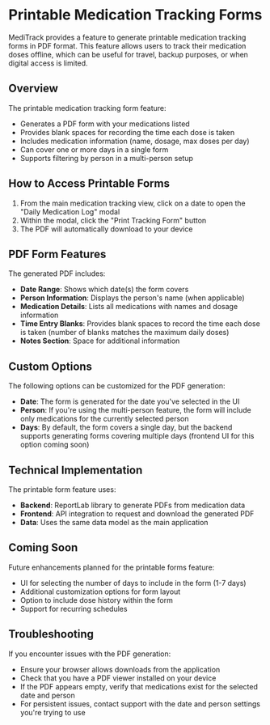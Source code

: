 # Printable Medication Tracking Forms

MediTrack provides a feature to generate printable medication tracking forms in PDF format. This feature allows users to track their medication doses offline, which can be useful for travel, backup purposes, or when digital access is limited.

## Overview

The printable medication tracking form feature:

- Generates a PDF form with your medications listed
- Provides blank spaces for recording the time each dose is taken
- Includes medication information (name, dosage, max doses per day)
- Can cover one or more days in a single form
- Supports filtering by person in a multi-person setup

## How to Access Printable Forms

1. From the main medication tracking view, click on a date to open the "Daily Medication Log" modal
2. Within the modal, click the "Print Tracking Form" button
3. The PDF will automatically download to your device

## PDF Form Features

The generated PDF includes:

- **Date Range**: Shows which date(s) the form covers
- **Person Information**: Displays the person's name (when applicable)
- **Medication Details**: Lists all medications with names and dosage information
- **Time Entry Blanks**: Provides blank spaces to record the time each dose is taken (number of blanks matches the maximum daily doses)
- **Notes Section**: Space for additional information

## Custom Options

The following options can be customized for the PDF generation:

- **Date**: The form is generated for the date you've selected in the UI
- **Person**: If you're using the multi-person feature, the form will include only medications for the currently selected person
- **Days**: By default, the form covers a single day, but the backend supports generating forms covering multiple days (frontend UI for this option coming soon)

## Technical Implementation

The printable form feature uses:

- **Backend**: ReportLab library to generate PDFs from medication data
- **Frontend**: API integration to request and download the generated PDF
- **Data**: Uses the same data model as the main application

## Coming Soon

Future enhancements planned for the printable forms feature:

- UI for selecting the number of days to include in the form (1-7 days)
- Additional customization options for form layout
- Option to include dose history within the form
- Support for recurring schedules

## Troubleshooting

If you encounter issues with the PDF generation:

- Ensure your browser allows downloads from the application
- Check that you have a PDF viewer installed on your device
- If the PDF appears empty, verify that medications exist for the selected date and person
- For persistent issues, contact support with the date and person settings you're trying to use